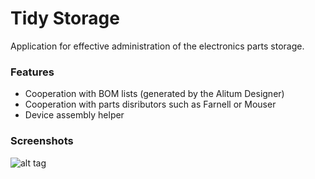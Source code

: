# Tidy Storage
Application for effective administration of the electronics parts storage.
### Features
- Cooperation with BOM lists (generated by the Alitum Designer)
- Cooperation with parts disributors such as Farnell or Mouser
- Device assembly helper

### Screenshots
![alt tag](http://img.micovo.cz/tidystorage3.gif)
